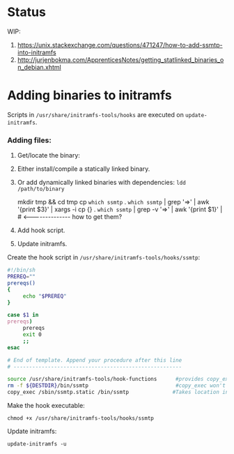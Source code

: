 # Status 

WIP: 

1. https://unix.stackexchange.com/questions/471247/how-to-add-ssmtp-into-initramfs
2. http://jurjenbokma.com/ApprenticesNotes/getting_statlinked_binaries_on_debian.xhtml

# Adding binaries to initramfs

Scripts in `/usr/share/initramfs-tools/hooks` are executed on `update-initramfs`.


### Adding files:

1. Get/locate the binary:

  1. Either install/compile a statically linked binary.
  2. Or add dynamically linked binaries with dependencies: `ldd /path/to/binary`
    
        mkdir tmp && cd tmp 
        cp `which ssmtp` . 
        `which ssmtp` | grep '=>' | awk '{print $3}' | xargs -i cp {} .
        `which ssmtp` | grep -v '=>' | awk '{print $1}' | # <-------------- how to get them?
  
2. Add hook script. 
3. Update initramfs.

Create the hook script in `/usr/share/initramfs-tools/hooks/ssmtp`:

```bash
#!/bin/sh
PREREQ=""
prereqs()
{
     echo "$PREREQ"
}

case $1 in
prereqs)
     prereqs
     exit 0
     ;;
esac

# End of template. Append your procedure after this line
# ------------------------------------------------------

source /usr/share/initramfs-tools/hook-functions      #provides copy_exec
rm -f ${DESTDIR}/bin/ssmtp                            #copy_exec won't overwrite an existing file
copy_exec /sbin/ssmtp.static /bin/ssmtp              #Takes location in filesystem and location in initramfs as arguments
```

Make the hook executable: 

```console
chmod +x /usr/share/initramfs-tools/hooks/ssmtp
```

Update initramfs: 

```
update-initramfs -u 
```
